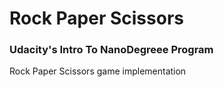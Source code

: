 # Rock Paper Scissors

### Udacity's Intro To NanoDegreee Program


Rock Paper Scissors game implementation 
